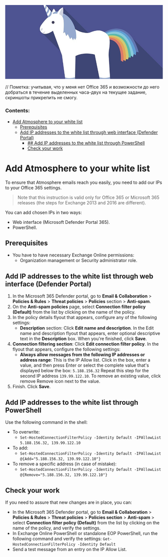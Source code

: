 ![top-image](/p0h-K9dEJMs.jpg)

// Пометка: учитывая, что у меня нет Office 365 и возможности до него добраться в течение выделенных часа-двух на текущее задание, скриншоты прикрепить не смогу. 

### Contents:
* [Add Atmosphere to your white list]()
  * [Prerequisites]()
  * [Add IP addresses to the white list through web interface (Defender Portal)]()
	* [## Add IP addresses to the white list through PowerShell]()
	* [Check your work]()

# Add Atmosphere to your white list

To ensure that Atmosphere emails reach you easily, you need to add our IPs to your Office 365 settings.

> Note that this instruction is valid only for Office 365 or Microsoft 365 releases (the steps for Exchange 2013 and 2016 are different).

You can add chosen IPs in two ways:
* Web interface (Microsoft Defender Portal 365).
* PowerShell.

## Prerequisites
* You have to have necessary Exchange Online permissions:
	* Organization management or Security administrator role.
 
## Add IP addresses to the white list through web interface (Defender Portal)

1. In the Microsoft 365 Defender portal, go to **Email & Collaboration** > **Policies & Rules** > **Threat policies** > **Policies** section > **Anti-spam**.
2. On the **Anti-spam policies** page, select **Connection filter policy (Default)** from the list by clicking on the name of the policy.
3. In the policy details flyout that appears, configure any of the following settings:
	* **Description** section: Click **Edit name and description**. In the Edit name and description flyout that appears, enter optional descriptive text in the **Description** box.
		When you're finished, click **Save**.
4. **Connection filtering section**: Click **Edit connection filter policy**. In the flyout that appears, configure the following settings:
	* **Always allow messages from the following IP addresses or address range**: This is the IP Allow list. Click in the box, enter a value, and then press Enter or select the complete value that's displayed below the box: `‌5.188.156.32` Repeat this step for the second IP address `139.99.122.10`. To remove an existing value, click remove Remove icon next to the value.
5. Finish. Click **Save**.

## Add IP addresses to the white list through PowerShell
Use the following command in the shell:
* To overwrite:
	* `Set-HostedConnectionFilterPolicy -Identity Default -IPAllowList 5.188.156.32, 139.99.122.10`
* To add:
	* `Set-HostedConnectionFilterPolicy -Identity Default -IPAllowList @{Add="5.188.156.32, 139.99.122.10"}`
* To remove a specific address (in case of mistake):
	* `Set-HostedConnectionFilterPolicy -Identity Default -IPAllowList @{Remove="5.188.156.32, 139.99.122.10"}`


## Check your work
If you need to assure that new changes are in place, you can:
* In the Microsoft 365 Defender portal, go to **Email & Collaboration** > **Policies & Rules** > **Threat policies** > **Policies section** > **Anti-spam** > select **Connection filter policy (Default)** from the list by clicking on the name of the policy, and verify the settings.
* In Exchange Online PowerShell or standalone EOP PowerShell, run the following command and verify the settings: `Get-HostedConnectionFilterPolicy -Identity Default`
* Send a test message from an entry on the IP Allow List.
